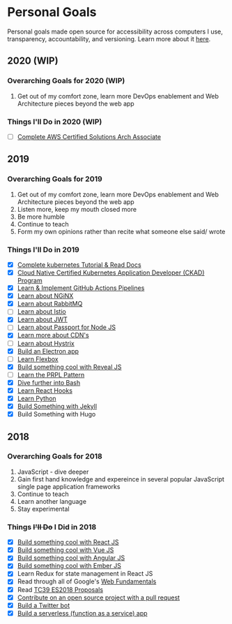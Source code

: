 # Personal Goals

Personal goals made open source for accessibility across computers I use, transparency,
accountability, and versioning. Learn more about it [here](http://una.im/personal-goals-guide).

## 2020 (WIP)

### Overarching Goals for 2020 (WIP)
1. Get out of my comfort zone, learn more DevOps enablement and Web Architecture pieces beyond the web app

### Things I'll Do in 2020 (WIP)

- [ ] [Complete AWS Certified Solutions Arch Associate](https://github.com/cujarrett/personal-goals/issues/37)

## 2019

### Overarching Goals for 2019
1. Get out of my comfort zone, learn more DevOps enablement and Web Architecture pieces beyond the web app
2. Listen more, keep my mouth closed more
3. Be more humble
4. Continue to teach
5. Form my own opinions rather than recite what someone else said/ wrote

### Things I'll Do in 2019

- [x] [Complete kubernetes Tutorial & Read Docs](https://github.com/cujarrett/personal-goals/issues/4)
- [x] [Cloud Native Certified Kubernetes Application Developer (CKAD) Program](https://github.com/cujarrett/certified-kubernetes-application-developer-course)
- [x] [Learn & Implement GitHub Actions Pipelines](https://github.com/cujarrett/markdown-tables)
- [x] [Learn about NGiNX](https://github.com/cujarrett/personal-goals/issues/16)
- [x] [Learn about RabbitMQ](https://github.com/cujarrett/personal-goals/issues/12)
- [ ] [Learn about Istio](https://github.com/cujarrett/personal-goals/issues/11)
- [x] [Learn about JWT](https://github.com/cujarrett/personal-goals/issues/9)
- [ ] [Learn about Passport for Node JS](https://github.com/cujarrett/personal-goals/issues/8)
- [x] [Learn more about CDN's](https://github.com/cujarrett/personal-goals/issues/7)
- [ ] [Learn about Hystrix](https://github.com/cujarrett/personal-goals/issues/6)
- [x] [Build an Electron app](https://github.com/cujarrett/learning-electron)
- [ ] [Learn Flexbox](https://github.com/cujarrett/personal-goals/issues/5)
- [x] [Build something cool with Reveal JS](https://github.com/cujarrett/personal-goals/issues/2)
- [ ] [Learn the PRPL Pattern](https://github.com/cujarrett/personal-goals/issues/14)
- [x] [Dive further into Bash](https://github.com/cujarrett/personal-goals/issues/21)
- [x] [Learn React Hooks](https://github.com/cujarrett/learning-react-hooks)
- [x] [Learn Python](https://github.com/cujarrett/learning-python)
- [x] [Build Something with Jekyll](https://mattjarrett.dev/)
- [x] Build Something with Hugo

## 2018

### Overarching Goals for 2018
1. JavaScript - dive deeper
2. Gain first hand knowledge and expereince in several popular JavaScript single page application frameworks
3. Continue to teach
4. Learn another language
5. Stay experimental

### Things ~~I'll Do~~ I Did in 2018

- [X] [Build something cool with React JS](https://www.glimpse.ninja/)
- [X] [Build something cool with Vue JS](https://github.com/matt-jarrett/vue-js-news-app)
- [x] [Build something cool with Angular JS](https://github.com/matt-jarrett/angular-tour-of-heroes)
- [X] [Build something cool with Ember JS](https://github.com/matt-jarrett/ember-super-rentals)
- [X] Learn Redux for state management in React JS
- [x] Read through all of Google's [Web Fundamentals](https://developers.google.com/web/fundamentals/)
- [x] Read [TC39 ES2018 Proposals](https://github.com/tc39/proposals)
- [x] [Contribute on an open source project with a pull request](https://github.com/siimon/prom-client/pull/230)
- [x] [Build a Twitter bot](https://github.com/cujarrett/banshee-44-mods-bot)
- [x] [Build a serverless (function as a service) app](https://github.com/cujarrett/banshee-44-mods-bot)
